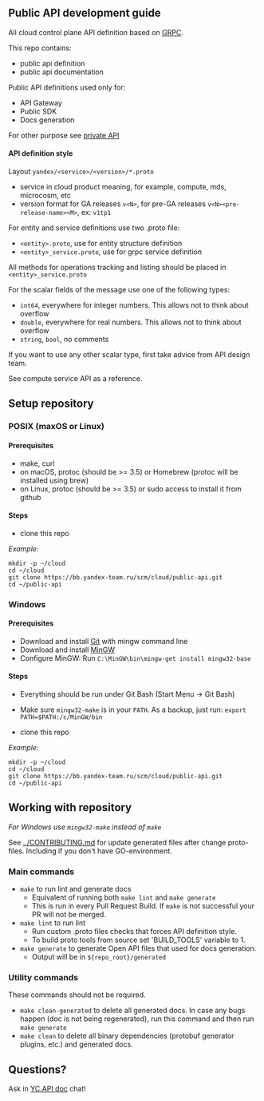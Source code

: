 ## Public API development guide

All cloud control plane API definition based on [GRPC](https://grpc.io).

This repo contains:
- public api definition
- public api documentation

Public API definitions used only for:
 - API Gateway
 - Public SDK
 - Docs generation

For other purpose see [private API](https://bb.yandex-team.ru/projects/CLOUD/repos/private-api/browse)

#### API definition style

Layout `yandex/<service>/<version>/*.proto`
 - service in cloud product meaning, for example, compute, mds, microcosm, etc
 - version format for GA releases `v<N>`, for pre-GA releases `v<N><pre-release-name><M>`, ex: `v1tp1`
 
For entity and service definitions use two .proto file:
 - `<entity>.proto`, use for entity structure definition
 - `<entity>_service.proto`, use for grpc service definition

All methods for operations tracking and listing should be placed in `<entity>_service.proto`

For the scalar fields of the message use one of the following types:
 - `int64`, everywhere for integer numbers. This allows not to think about overflow
 - `double`, everywhere for real numbers. This allows not to think about overflow
 - `string`, `bool`, no comments 

If you want to use any other scalar type, first take advice from API design team.

See compute service API as a reference. 

## Setup repository

### POSIX (maxOS or Linux)

#### Prerequisites

- make, curl
- on macOS, protoc (should be >= 3.5) or Homebrew (protoc will be installed using brew)
- on Linux, protoc (should be >= 3.5) or sudo access to install it from github

#### Steps

- clone this repo 

*Example:*
```
mkdir -p ~/cloud
cd ~/cloud
git clone https://bb.yandex-team.ru/scm/cloud/public-api.git
cd ~/public-api
```

### Windows

#### Prerequisites

- Download and install [Git](https://git-scm.com/download/win) with mingw command line
- Download and install [MinGW](https://sourceforge.net/projects/mingw/files/latest/download)
- Configure MinGW: Run `C:\MinGW\bin\mingw-get install mingw32-base`


#### Steps

- Everything should be run under Git Bash (Start Menu -> Git Bash)
- Make sure `mingw32-make` is in your `PATH`. As a backup, just run: `export PATH=$PATH:/c/MinGW/bin`

- clone this repo 

*Example:*
```
mkdir -p ~/cloud
cd ~/cloud
git clone https://bb.yandex-team.ru/scm/cloud/public-api.git
cd ~/public-api
```


## Working with repository
*For Windows use `mingw32-make` instead of `make`*

See [../CONTRIBUTING.md](../CONTRIBUTING.md) for update generated files after change proto-files. Including if you don't have GO-environment.

### Main commands
- `make` to run lint and generate docs
  - Equivalent of running both `make lint` and `make generate`
  - This is run in every Pull Request Build. If `make` is not successful your PR will not be merged.
- `make lint` to run lint
    - Run custom .proto files checks that forces API definition style.
    - To build proto tools from source set 'BUILD_TOOLS' variable to 1.
- `make generate` to generate Open API files that used for docs generation.
  - Output will be in `${repo_root}/generated`


### Utility commands
These commands should not be required.
 - `make clean-generated` to delete all generated docs. In case any bugs happen (doc is not being regenerated), run this command and then run `make generate`
 - `make clean` to delete all binary dependencies (protobuf generator plugins, etc.) and generated docs.

## Questions?
Ask in [YC.API doc](https://t.me/joinchat/BLcQWA1_s-OlyJ_4NMhaEA) chat!

